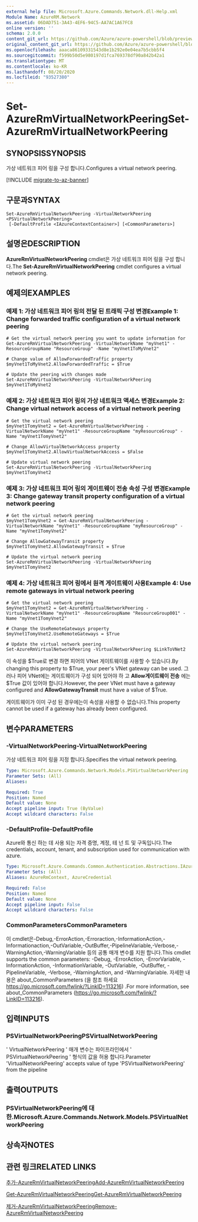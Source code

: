 ```yaml
---
external help file: Microsoft.Azure.Commands.Network.dll-Help.xml
Module Name: AzureRM.Network
ms.assetid: 06DAD751-3A43-4EF6-94C5-AA7AC1A67FC8
online version: ''
schema: 2.0.0
content_git_url: https://github.com/Azure/azure-powershell/blob/preview/src/ResourceManager/Network/Commands.Network/help/Set-AzureRmVirtualNetworkPeering.md
original_content_git_url: https://github.com/Azure/azure-powershell/blob/preview/src/ResourceManager/Network/Commands.Network/help/Set-AzureRmVirtualNetworkPeering.md
ms.openlocfilehash: aaaca86109331543d8e1b292e0e04ea7b5cbb5f4
ms.sourcegitcommit: f599b50d5e980197d1fca769378df90a842b42a1
ms.translationtype: MT
ms.contentlocale: ko-KR
ms.lasthandoff: 08/20/2020
ms.locfileid: "93527380"
---
```

# <span data-ttu-id="91713-101">Set-AzureRmVirtualNetworkPeering</span><span class="sxs-lookup"><span data-stu-id="91713-101">Set-AzureRmVirtualNetworkPeering</span></span>

## <span data-ttu-id="91713-102">SYNOPSIS</span><span class="sxs-lookup"><span data-stu-id="91713-102">SYNOPSIS</span></span>
<span data-ttu-id="91713-103">가상 네트워크 피어 링을 구성 합니다.</span><span class="sxs-lookup"><span data-stu-id="91713-103">Configures a virtual network peering.</span></span>

[!INCLUDE [migrate-to-az-banner](../../includes/migrate-to-az-banner.md)]

## <span data-ttu-id="91713-104">구문과</span><span class="sxs-lookup"><span data-stu-id="91713-104">SYNTAX</span></span>

```
Set-AzureRmVirtualNetworkPeering -VirtualNetworkPeering <PSVirtualNetworkPeering>
 [-DefaultProfile <IAzureContextContainer>] [<CommonParameters>]
```

## <span data-ttu-id="91713-105">설명은</span><span class="sxs-lookup"><span data-stu-id="91713-105">DESCRIPTION</span></span>
<span data-ttu-id="91713-106">**AzureRmVirtualNetworkPeering** cmdlet은 가상 네트워크 피어 링을 구성 합니다.</span><span class="sxs-lookup"><span data-stu-id="91713-106">The **Set-AzureRmVirtualNetworkPeering** cmdlet configures a virtual network peering.</span></span>

## <span data-ttu-id="91713-107">예제의</span><span class="sxs-lookup"><span data-stu-id="91713-107">EXAMPLES</span></span>

### <span data-ttu-id="91713-108">예제 1: 가상 네트워크 피어 링의 전달 된 트래픽 구성 변경</span><span class="sxs-lookup"><span data-stu-id="91713-108">Example 1: Change forwarded traffic configuration of a virtual network peering</span></span>
```
# Get the virtual network peering you want to update information for
Get-AzureRmVirtualNetworkPeering -VirtualNetworkName "myVnet1" -ResourceGroupName "ResourceGroup" -Name "myVnet1ToMyVnet2"

# Change value of AllowForwardedTraffic property
$myVnet1ToMyVnet2.AllowForwardedTraffic = $True

# Update the peering with changes made
Set-AzureRmVirtualNetworkPeering -VirtualNetworkPeering $myVnet1ToMyVnet2
```

### <span data-ttu-id="91713-109">예제 2: 가상 네트워크 피어 링의 가상 네트워크 액세스 변경</span><span class="sxs-lookup"><span data-stu-id="91713-109">Example 2: Change virtual network access of a virtual network peering</span></span>
```
# Get the virtual network peering
$myVnet1TomyVnet2 = Get-AzureRmVirtualNetworkPeering -VirtualNetworkName "myVnet1" -ResourceGroupName "myResourceGroup" -Name "myVnet1TomyVnet2"

# Change AllowVirtualNetworkAccess property
$myVnet1TomyVnet2.AllowVirtualNetworkAccess = $False

# Update virtual network peering
Set-AzureRmVirtualNetworkPeering -VirtualNetworkPeering $myVnet1TomyVnet2
```

### <span data-ttu-id="91713-110">예제 3: 가상 네트워크 피어 링의 게이트웨이 전송 속성 구성 변경</span><span class="sxs-lookup"><span data-stu-id="91713-110">Example 3: Change gateway transit property configuration of a virtual network peering</span></span>
```
# Get the virtual network peering
$myVnet1TomyVnet2 = Get-AzureRmVirtualNetworkPeering -VirtualNetworkName "myVnet1" -ResourceGroupName "myResourceGroup" -Name "myVnet1TomyVnet2"

# Change AllowGatewayTransit property
$myVnet1TomyVnet2.AllowGatewayTransit = $True

# Update the virtual network peering
Set-AzureRmVirtualNetworkPeering -VirtualNetworkPeering $myVnet1TomyVnet2
```

### <span data-ttu-id="91713-111">예제 4: 가상 네트워크 피어 링에서 원격 게이트웨이 사용</span><span class="sxs-lookup"><span data-stu-id="91713-111">Example 4: Use remote gateways in virtual network peering</span></span>
```
# Get the virtual network peering 
$myVnet1TomyVnet2 = Get-AzureRmVirtualNetworkPeering -VirtualNetworkName "myVnet1" -ResourceGroupName "ResourceGroup001" -Name "myVnet1TomyVnet2"

# Change the UseRemoteGateways property
$myVnet1TomyVnet2.UseRemoteGateways = $True

# Update the virtual network peering
Set-AzureRmVirtualNetworkPeering -VirtualNetworkPeering $LinkToVNet2
```

<span data-ttu-id="91713-112">이 속성을 $True로 변경 하면 피어의 VNet 게이트웨이를 사용할 수 있습니다.</span><span class="sxs-lookup"><span data-stu-id="91713-112">By changing this property to $True, your peer's VNet gateway can be used.</span></span>
<span data-ttu-id="91713-113">그러나 피어 VNet에는 게이트웨이가 구성 되어 있어야 하 고 **Allow게이트웨이 전송** 에는 $True 값이 있어야 합니다.</span><span class="sxs-lookup"><span data-stu-id="91713-113">However, the peer VNet must have a gateway configured and **AllowGatewayTransit** must have a value of $True.</span></span>

<span data-ttu-id="91713-114">게이트웨이가 이미 구성 된 경우에는이 속성을 사용할 수 없습니다.</span><span class="sxs-lookup"><span data-stu-id="91713-114">This property cannot be used if a gateway has already been configured.</span></span>

## <span data-ttu-id="91713-115">변수</span><span class="sxs-lookup"><span data-stu-id="91713-115">PARAMETERS</span></span>

### <span data-ttu-id="91713-116">-VirtualNetworkPeering</span><span class="sxs-lookup"><span data-stu-id="91713-116">-VirtualNetworkPeering</span></span>
<span data-ttu-id="91713-117">가상 네트워크 피어 링을 지정 합니다.</span><span class="sxs-lookup"><span data-stu-id="91713-117">Specifies the virtual network peering.</span></span>

```yaml
Type: Microsoft.Azure.Commands.Network.Models.PSVirtualNetworkPeering
Parameter Sets: (All)
Aliases: 

Required: True
Position: Named
Default value: None
Accept pipeline input: True (ByValue)
Accept wildcard characters: False
```

### <span data-ttu-id="91713-118">-DefaultProfile</span><span class="sxs-lookup"><span data-stu-id="91713-118">-DefaultProfile</span></span>
<span data-ttu-id="91713-119">Azure와 통신 하는 데 사용 되는 자격 증명, 계정, 테 넌 트 및 구독입니다.</span><span class="sxs-lookup"><span data-stu-id="91713-119">The credentials, account, tenant, and subscription used for communication with azure.</span></span>

```yaml
Type: Microsoft.Azure.Commands.Common.Authentication.Abstractions.IAzureContextContainer
Parameter Sets: (All)
Aliases: AzureRmContext, AzureCredential

Required: False
Position: Named
Default value: None
Accept pipeline input: False
Accept wildcard characters: False
```

### <span data-ttu-id="91713-120">CommonParameters</span><span class="sxs-lookup"><span data-stu-id="91713-120">CommonParameters</span></span>
<span data-ttu-id="91713-121">이 cmdlet은-Debug,-ErrorAction,-Erroraction,-InformationAction,-Informationaction,-OutVariable,-OutBuffer,-PipelineVariable,-Verbose,-WarningAction,-WarningVariable 등의 공통 매개 변수를 지원 합니다.</span><span class="sxs-lookup"><span data-stu-id="91713-121">This cmdlet supports the common parameters: -Debug, -ErrorAction, -ErrorVariable, -InformationAction, -InformationVariable, -OutVariable, -OutBuffer, -PipelineVariable, -Verbose, -WarningAction, and -WarningVariable.</span></span> <span data-ttu-id="91713-122">자세한 내용은 about_CommonParameters (을 참조 하세요 https://go.microsoft.com/fwlink/?LinkID=113216) .</span><span class="sxs-lookup"><span data-stu-id="91713-122">For more information, see about_CommonParameters (https://go.microsoft.com/fwlink/?LinkID=113216).</span></span>

## <span data-ttu-id="91713-123">입력</span><span class="sxs-lookup"><span data-stu-id="91713-123">INPUTS</span></span>

### <span data-ttu-id="91713-124">PSVirtualNetworkPeering</span><span class="sxs-lookup"><span data-stu-id="91713-124">PSVirtualNetworkPeering</span></span>
<span data-ttu-id="91713-125">' VirtualNetworkPeering ' 매개 변수는 파이프라인에서 ' PSVirtualNetworkPeering ' 형식의 값을 허용 합니다.</span><span class="sxs-lookup"><span data-stu-id="91713-125">Parameter 'VirtualNetworkPeering' accepts value of type 'PSVirtualNetworkPeering' from the pipeline</span></span>

## <span data-ttu-id="91713-126">출력</span><span class="sxs-lookup"><span data-stu-id="91713-126">OUTPUTS</span></span>

### <span data-ttu-id="91713-127">PSVirtualNetworkPeering에 대 한.</span><span class="sxs-lookup"><span data-stu-id="91713-127">Microsoft.Azure.Commands.Network.Models.PSVirtualNetworkPeering</span></span>

## <span data-ttu-id="91713-128">상속자</span><span class="sxs-lookup"><span data-stu-id="91713-128">NOTES</span></span>

## <span data-ttu-id="91713-129">관련 링크</span><span class="sxs-lookup"><span data-stu-id="91713-129">RELATED LINKS</span></span>

[<span data-ttu-id="91713-130">추가-AzureRmVirtualNetworkPeering</span><span class="sxs-lookup"><span data-stu-id="91713-130">Add-AzureRmVirtualNetworkPeering</span></span>](./Add-AzureRmVirtualNetworkPeering.md)

[<span data-ttu-id="91713-131">Get-AzureRmVirtualNetworkPeering</span><span class="sxs-lookup"><span data-stu-id="91713-131">Get-AzureRmVirtualNetworkPeering</span></span>](./Get-AzureRmVirtualNetworkPeering.md)

[<span data-ttu-id="91713-132">제거-AzureRmVirtualNetworkPeering</span><span class="sxs-lookup"><span data-stu-id="91713-132">Remove-AzureRmVirtualNetworkPeering</span></span>](./Remove-AzureRmVirtualNetworkPeering.md)


